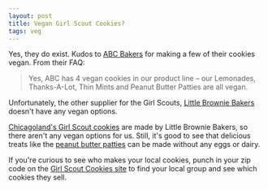```yaml
---
layout: post
title: Vegan Girl Scout Cookies?
tags: veg
---
```

Yes, they do exist. Kudos to [ABC Bakers](http://www.abcsmartcookies.com/america’s-best-cookies) for making a few of their cookies vegan. From their FAQ:

>Yes, ABC has 4 vegan cookies in our product line – our Lemonades, Thanks-A-Lot, Thin Mints and Peanut Butter Patties are all vegan.

Unfortunately, the other supplier for the Girl Scouts, [Little Brownie Bakers](http://littlebrowniebakers.com) doesn't have any vegan options.

[Chicagoland's Girl Scout cookies](http://www.girlscoutsgcnwi.org/our-cookies) are made by Little Brownie Bakers, so there aren't any vegan options for us. Still, it's good to see that delicious treats like the [peanut butter patties](http://www.abcsmartcookies.com/peanut-butter-patties) can be made without any eggs or dairy.

If you're curious to see who makes your local cookies, punch in your zip code on the [Girl Scout Cookies site](http://www.girlscouts.org/program/gs_cookies/how_to_buy.asp) to find your local group and see which cookies they sell.